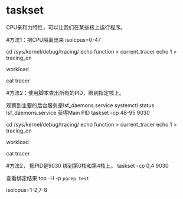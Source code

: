 taskset
===================
CPU亲和力特性，可以让我们在某些核上运行程序。

#方法1：把CPU隔离出来
isolcpus=0-47

cd /sys/kernel/debug/tracing/
echo function > current_tracer
echo 1 > tracing_on

workload

cat tracer 

#方法2：使用脚本查出所有的PID，绑到指定核上。

观察到主要的后台服务是lsf_daemons.service
systemctl status lsf_daemons.service 获得Main PID
taskset -cp 48-95 9030

cd /sys/kernel/debug/tracing/
echo function > current_tracer
echo 1 > tracing_on

workload

cat tracer 




#方法2，
把PID是9030 绑到第0核和第4核上。
taskset -cp 0,4 9030



查看绑定结果
top -H -p `pgrep test`

isolcpus=1-2,7-8